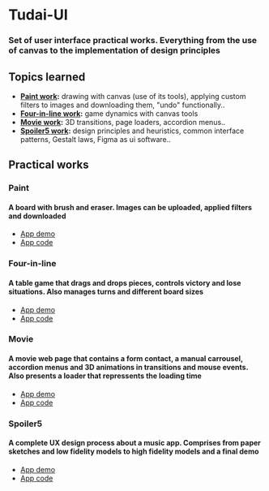 # Tudai-UI
### Set of user interface practical works. Everything from the use of canvas to the implementation of design principles
## Topics learned
- **[Paint work](#paint):** drawing with canvas (use of its tools), applying custom filters to images and downloading them, "undo" functionally.. 
- **[Four-in-line work](#four-in-line):** game dynamics with canvas tools
- **[Movie work](#movie):** 3D transitions, page loaders, accordion menus..
- **[Spoiler5 work](#spoiler5):** design principles and heuristics, common interface patterns, Gestalt laws, Figma as ui software..
## Practical works
### Paint
#### A board with brush and eraser. Images can be uploaded, applied filters and downloaded
- [App demo](https://juanpipereira.github.io/Tudai-UI/TPE-PaintApp)
- [App code](./TPE-PaintApp)
### Four-in-line
#### A table game that drags and drops pieces, controls victory and lose situations. Also manages turns and different board sizes 
- [App demo](https://juanpipereira.github.io/Tudai-UI/TPE-FourInLine)
- [App code](./TPE-FourInLine)
### Movie
#### A movie web page that contains a form contact, a manual carrousel, accordion menus and 3D animations in transitions and mouse events. Also presents a loader that repressents the loading time
- [App demo](https://juanpipereira.github.io/Tudai-UI/TPE-Movie)
- [App code](./TPE-Movie)
### Spoiler5
#### A complete UX design process about a music app. Comprises from paper sketches and low fidelity models to high fidelity models and a final demo
- [App demo](https://juanpipereira.github.io/Tudai-UI/TPE-Spoiler5-p1)
- [App code](./TPE-Spoiler5-p1)
